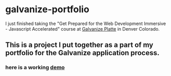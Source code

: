# galvanize-portfolio



I just finished taking the "Get Prepared for the Web Development Immersive - Javascript Accelerated" course at [Galvanize Platte](https://www.galvanize.com/denver-platte/campus "Galvanize Platte 1644 Platte St. Denver, Co. 80202") in Denver Colorado.

## This is a project I put together as a part of my portfolio for the Galvanize application process.

### here is a working [demo](http://jmh-galvanize-portfolio.surge.sh/)
